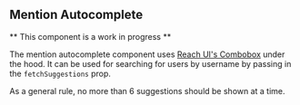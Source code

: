 ## Mention Autocomplete

** This component is a work in progress **

The mention autocomplete component uses [Reach UI's Combobox](https://reach.tech/combobox/) under the hood. It can be used for searching for users by username by passing in the `fetchSuggestions` prop.

As a general rule, no more than 6 suggestions should be shown at a time.
